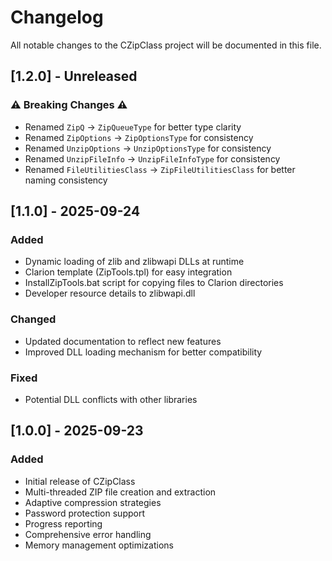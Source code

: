 # Changelog

All notable changes to the CZipClass project will be documented in this file.

## [1.2.0] - Unreleased

### ⚠️ Breaking Changes ⚠️
- Renamed `ZipQ` → `ZipQueueType` for better type clarity
- Renamed `ZipOptions` → `ZipOptionsType` for consistency
- Renamed `UnzipOptions` → `UnzipOptionsType` for consistency
- Renamed `UnzipFileInfo` → `UnzipFileInfoType` for consistency
- Renamed `FileUtilitiesClass` → `ZipFileUtilitiesClass` for better naming consistency

## [1.1.0] - 2025-09-24

### Added
- Dynamic loading of zlib and zlibwapi DLLs at runtime
- Clarion template (ZipTools.tpl) for easy integration
- InstallZipTools.bat script for copying files to Clarion directories
- Developer resource details to zlibwapi.dll

### Changed
- Updated documentation to reflect new features
- Improved DLL loading mechanism for better compatibility

### Fixed
- Potential DLL conflicts with other libraries

## [1.0.0] - 2025-09-23

### Added
- Initial release of CZipClass
- Multi-threaded ZIP file creation and extraction
- Adaptive compression strategies
- Password protection support
- Progress reporting
- Comprehensive error handling
- Memory management optimizations